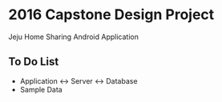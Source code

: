 # 2016 Capstone Design Project
Jeju Home Sharing Android Application

## To Do List
- Application <-> Server <-> Database
- Sample Data
